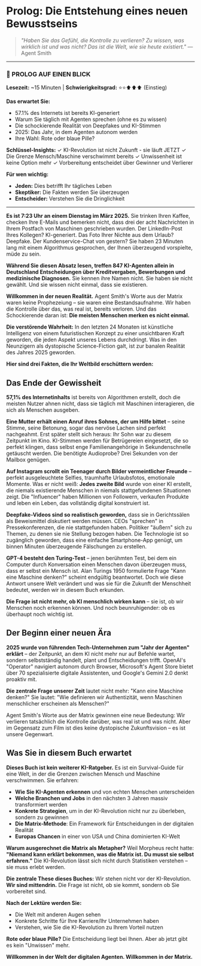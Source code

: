 # Prolog: Die Entstehung eines neuen Bewusstseins

> *"Haben Sie das Gefühl, die Kontrolle zu verlieren? Zu wissen, was wirklich ist und was nicht? Das ist die Welt, wie sie heute existiert."*
> — Agent Smith

---

### 📄 PROLOG AUF EINEN BLICK

**Lesezeit:** ~15 Minuten | **Schwierigkeitsgrad:** ⭐⭐⬆⬆⬆ (Einstieg)

**Das erwartet Sie:**
- 57.1% des Internets ist bereits KI-generiert
- Warum Sie täglich mit Agenten sprechen (ohne es zu wissen)
- Die schockierende Realität von Deepfakes und KI-Stimmen
- 2025: Das Jahr, in dem Agenten autonom werden
- Ihre Wahl: Rote oder blaue Pille?

**Schlüssel-Insights:**
✓ KI-Revolution ist nicht Zukunft - sie läuft JETZT
✓ Die Grenze Mensch/Maschine verschwimmt bereits
✓ Unwissenheit ist keine Option mehr
✓ Vorbereitung entscheidet über Gewinner und Verlierer

**Für wen wichtig:**
- **Jeden:** Dies betrifft Ihr tägliches Leben
- **Skeptiker:** Die Fakten werden Sie überzeugen
- **Entscheider:** Verstehen Sie die Dringlichkeit

---

**Es ist 7:23 Uhr an einem Dienstag im März 2025.** Sie trinken Ihren Kaffee, checken Ihre E-Mails und bemerken nicht, dass drei der acht Nachrichten in Ihrem Postfach von Maschinen geschrieben wurden. Der LinkedIn-Post Ihres Kollegen? KI-generiert. Das Foto Ihrer Nichte aus dem Urlaub? Deepfake. Der Kundenservice-Chat von gestern? Sie haben 23 Minuten lang mit einem Algorithmus gesprochen, der Ihnen überzeugend vorspielte, müde zu sein.

**Während Sie diesen Absatz lesen, treffen 847 KI-Agenten allein in Deutschland Entscheidungen über Kreditvergaben, Bewerbungen und medizinische Diagnosen.** Sie kennen ihre Namen nicht. Sie haben sie nicht gewählt. Und sie wissen nicht einmal, dass sie existieren.

**Willkommen in der neuen Realität.** Agent Smith's Worte aus der Matrix waren keine Prophezeiung – sie waren eine Bestandsaufnahme. Wir haben die Kontrolle über das, was real ist, bereits verloren. Und das Schockierende daran ist: **Die meisten Menschen merken es nicht einmal.**

**Die verstörende Wahrheit:** In den letzten 24 Monaten ist künstliche Intelligenz von einem futuristischen Konzept zu einer unsichtbaren Kraft geworden, die jeden Aspekt unseres Lebens durchdringt. Was in den Neunzigern als dystopische Science-Fiction galt, ist zur banalen Realität des Jahres 2025 geworden.

**Hier sind drei Fakten, die Ihr Weltbild erschüttern werden:**

## Das Ende der Gewissheit

**57,1% des Internetinhalts** ist bereits von Algorithmen erstellt, doch die meisten Nutzer ahnen nicht, dass sie täglich mit Maschinen interagieren, die sich als Menschen ausgeben.

**Eine Mutter erhält einen Anruf ihres Sohnes, der um Hilfe bittet** – seine Stimme, seine Betonung, sogar das nervöse Lachen sind perfekt nachgeahmt. Erst später stellt sich heraus: Ihr Sohn war zu diesem Zeitpunkt im Kino. KI-Stimmen werden für Betrügereien eingesetzt, die so perfekt klingen, dass selbst enge Familienangehörige in Sekundenschnelle getäuscht werden. Die benötigte Audioprobe? Drei Sekunden von der Mailbox genügen.

**Auf Instagram scrollt ein Teenager durch Bilder vermeintlicher Freunde** – perfekt ausgeleuchtete Selfies, traumhafte Urlaubsfotos, emotionale Momente. Was er nicht weiß: **Jedes zweite Bild** wurde von einer KI erstellt, die niemals existierende Menschen in niemals stattgefundenen Situationen zeigt. Die "Influencer" haben Millionen von Followern, verkaufen Produkte und leben ein Leben, das vollständig digital konstruiert ist.

**Deepfake-Videos sind so realistisch geworden,** dass sie in Gerichtssälen als Beweismittel diskutiert werden müssen. CEOs "sprechen" in Pressekonferenzen, die nie stattgefunden haben. Politiker "äußern" sich zu Themen, zu denen sie nie Stellung bezogen haben. Die Technologie ist so zugänglich geworden, dass eine einfache Smartphone-App genügt, um binnen Minuten überzeugende Fälschungen zu erstellen.

**GPT-4 besteht den Turing-Test** – jenen berühmten Test, bei dem ein Computer durch Konversation einen Menschen davon überzeugen muss, dass er selbst ein Mensch ist. Alan Turings 1950 formulierte Frage "Kann eine Maschine denken?" scheint endgültig beantwortet. Doch wie diese Antwort unsere Welt verändert und was sie für die Zukunft der Menschheit bedeutet, werden wir in diesem Buch erkunden.

**Die Frage ist nicht mehr, ob KI menschlich wirken kann** – sie ist, ob wir Menschen noch erkennen können. Und noch beunruhigender: ob es überhaupt noch wichtig ist.

## Der Beginn einer neuen Ära

**2025 wurde von führenden Tech-Unternehmen zum "Jahr der Agenten" erklärt** – der Zeitpunkt, an dem KI nicht mehr nur auf Befehle wartet, sondern selbstständig handelt, plant und Entscheidungen trifft. OpenAI's "Operator" navigiert autonom durch Browser, Microsoft's Agent Store bietet über 70 spezialisierte digitale Assistenten, und Google's Gemini 2.0 denkt proaktiv mit.

**Die zentrale Frage unserer Zeit** lautet nicht mehr: "Kann eine Maschine denken?" Sie lautet: "Wie definieren wir Authentizität, wenn Maschinen menschlicher erscheinen als Menschen?"

Agent Smith's Worte aus der Matrix gewinnen eine neue Bedeutung: Wir verlieren tatsächlich die Kontrolle darüber, was real ist und was nicht. Aber im Gegensatz zum Film ist dies keine dystopische Zukunftsvision – es ist unsere Gegenwart.

## Was Sie in diesem Buch erwartet

**Dieses Buch ist kein weiterer KI-Ratgeber.** Es ist ein Survival-Guide für eine Welt, in der die Grenzen zwischen Mensch und Maschine verschwimmen. Sie erfahren:

- **Wie Sie KI-Agenten erkennen** und von echten Menschen unterscheiden
- **Welche Branchen und Jobs** in den nächsten 3 Jahren massiv transformiert werden 
- **Konkrete Strategien**, um in der KI-Revolution nicht nur zu überleben, sondern zu gewinnen
- **Die Matrix-Methode**: Ein Framework für Entscheidungen in der digitalen Realität
- **Europas Chancen** in einer von USA und China dominierten KI-Welt

**Warum ausgerechnet die Matrix als Metapher?** Weil Morpheus recht hatte: **"Niemand kann erklärt bekommen, was die Matrix ist. Du musst sie selbst erfahren."** Die KI-Revolution lässt sich nicht durch Statistiken verstehen – sie muss erlebt werden.

**Die zentrale These dieses Buches:** Wir stehen nicht vor der KI-Revolution. **Wir sind mittendrin.** Die Frage ist nicht, ob sie kommt, sondern ob Sie vorbereitet sind.

**Nach der Lektüre werden Sie:**
- Die Welt mit anderen Augen sehen
- Konkrete Schritte für Ihre Karriere/Ihr Unternehmen haben
- Verstehen, wie Sie die KI-Revolution zu Ihrem Vorteil nutzen

**Rote oder blaue Pille?** Die Entscheidung liegt bei Ihnen. Aber ab jetzt gibt es kein "Unwissen" mehr.

**Willkommen in der Welt der digitalen Agenten. Willkommen in der Matrix.**
